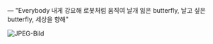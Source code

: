 — "Everybody 내게 강요해 로봇처럼 움직여 날개 잃은 butterfly, 날고 싶은 butterfly, 세상을 향해"


![JPEG-Bild](https://github.com/user-attachments/assets/282e6799-5059-4c03-8d4f-b1c1ab2da870)
